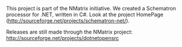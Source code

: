 ﻿This project is part of the NMatrix initiative. We created a Schematron processor for .NET, written in C#. Look at the project HomePage (http://sourceforge.net/projects/schematron-net/). 

Releases are still made through the NMatrix project: http://sourceforge.net/projects/dotnetopensrc